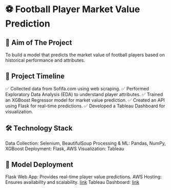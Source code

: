 # ⚽ Football Player Market Value Prediction

## 📌 Aim of The Project
To build a model that predicts the market value of football players based on historical performance and attributes.

## 📅 Project Timeline
✅ Collected data from Sofifa.com using web scraping.
✅ Performed Exploratory Data Analysis (EDA) to understand player attributes.
✅ Trained an XGBoost Regressor model for market value prediction.
✅ Created an API using Flask for real-time predictions.
✅ Developed a Tableau Dashboard for visualization.

## 🛠️ Technology Stack
Data Collection: Selenium, BeautifulSoup
Processing & ML: Pandas, NumPy, XGBoost
Deployment: Flask, AWS
Visualization: Tableau
## 🚀 Model Deployment
Flask Web App: Provides real-time player value predictions.
AWS Hosting: Ensures availability and scalability. [link](http://13.201.4.151/)
Tableau Dashboard: [link](https://public.tableau.com/app/profile/ayush.ambhore/viz/FootballPlayerStats_17388499782170/FIFADashboard)
